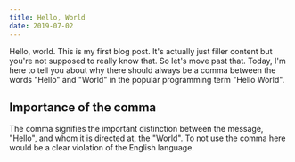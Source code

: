 ```yaml
---
title: Hello, World
date: 2019-07-02
---
```


Hello, world. This is my first blog post. It's actually just filler content but you're not supposed to really know that. So let's move past that. Today, I'm here to tell you about why there should always be a comma between the words "Hello" and "World" in the popular programming term "Hello World".

## Importance of the comma

The comma signifies the important distinction between the message, "Hello", and whom it is directed at, the "World". To not use the comma here would be a clear violation of the English language.

